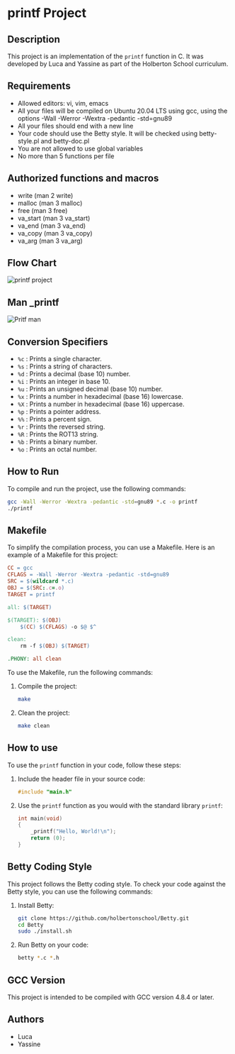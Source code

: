 # printf Project

## Description
This project is an implementation of the `printf` function in C. It was developed by Luca and Yassine as part of the Holberton School curriculum.

## Requirements

- Allowed editors: vi, vim, emacs
 - All your files will be compiled on Ubuntu 20.04 LTS using gcc, using the options -Wall -Werror -Wextra -pedantic -std=gnu89
- All your files should end with a new line
- Your code should use the Betty style. It will be checked using betty-style.pl and betty-doc.pl
- You are not allowed to use global variables
- No more than 5 functions per file

## Authorized functions and macros
- write (man 2 write)
- malloc (man 3 malloc)
- free (man 3 free)
- va_start (man 3 va_start)
- va_end (man 3 va_end)
- va_copy (man 3 va_copy)
- va_arg (man 3 va_arg)

## Flow Chart

![printf project](./image/flowchart.png)

## Man _printf

![Pritf man](./image/man.png)

## Conversion Specifiers
- `%c` : Prints a single character.
- `%s` : Prints a string of characters.
- `%d` : Prints a decimal (base 10) number.
- `%i` : Prints an integer in base 10.
- `%u` : Prints an unsigned decimal (base 10) number.
- `%x` : Prints a number in hexadecimal (base 16) lowercase.
- `%X` : Prints a number in hexadecimal (base 16) uppercase.
- `%p` : Prints a pointer address.
- `%%` : Prints a percent sign.
- `%r` : Prints the reversed string.
- `%R` : Prints the ROT13 string.
- `%b` : Prints a binary number.
- `%o` : Prints an octal number.

## How to Run
To compile and run the project, use the following commands:

```sh
gcc -Wall -Werror -Wextra -pedantic -std=gnu89 *.c -o printf
./printf
```

## Makefile

To simplify the compilation process, you can use a Makefile. Here is an example of a Makefile for this project:

```Makefile
CC = gcc
CFLAGS = -Wall -Werror -Wextra -pedantic -std=gnu89
SRC = $(wildcard *.c)
OBJ = $(SRC:.c=.o)
TARGET = printf

all: $(TARGET)

$(TARGET): $(OBJ)
    $(CC) $(CFLAGS) -o $@ $^

clean:
    rm -f $(OBJ) $(TARGET)

.PHONY: all clean
```

To use the Makefile, run the following commands:

1. Compile the project:
    ```sh
    make
    ```

2. Clean the project:
    ```sh
    make clean
    ```

## How to use

To use the `printf` function in your code, follow these steps:

1. Include the header file in your source code:
    ```c
    #include "main.h"
    ```

2. Use the `printf` function as you would with the standard library `printf`:
    ```c
    int main(void)
    {
        _printf("Hello, World!\n");
        return (0);
    }
    ```

## Betty Coding Style
This project follows the Betty coding style. To check your code against the Betty style, you can use the following commands:

1. Install Betty:
    ```sh
    git clone https://github.com/holbertonschool/Betty.git
    cd Betty
    sudo ./install.sh
    ```

2. Run Betty on your code:
    ```sh
    betty *.c *.h
    ```

## GCC Version
This project is intended to be compiled with GCC version 4.8.4 or later.

## Authors
- Luca
- Yassine
